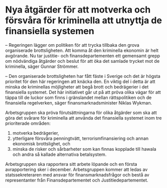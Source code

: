 # Nya åtgärder för att motverka och försvåra för kriminella att utnyttja de finansiella systemen

– Regeringen lägger om politiken för att trycka tillbaka den grova organiserade brottsligheten. Att komma åt den kriminella ekonomin är helt avgörande. Nu tar justitie- och finansdepartementen ett gemensamt grepp om nödvändiga åtgärder och beslut för att öka det samlade trycket mot de kriminella, säger Gunnar Strömmer.

– Den organiserade brottsligheten har fått fäste i Sverige och det är högsta prioritet för den här regeringen att knäcka den. En viktig del i detta är att minska de kriminellas möjligheter att begå brott och bedrägerier i det finansiella systemet. Det här initiativet går ut på att pröva olika vägar för att   täppa till de luckor som finns i gränslandet mellan rättspolitiken och de finansiella regelverken, säger finansmarknadsminister Niklas Wykman.

Arbetsgruppen ska pröva förutsättningarna för olika åtgärder som ska att göra det svårare för kriminella att använda det finansiella systemet inom tre prioriterade områden:

1. motverka bedrägerier,
2. ytterligare försvåra penningtvätt, terrorismfinansiering och annan ekonomisk brottslighet, och
3. minska de risker och sårbarheter som kan finnas kopplade till hawala och andra så kallade alternativa betalsystem.

Arbetsgruppen ska rapportera sitt arbete löpande och en första avrapportering sker i december. Arbetsgruppen kommer att ledas av statssekreteraren med ansvar för finansmarknadsfrågor och bestå av representanter från Finansdepartementet och Justitiedepartementet.
